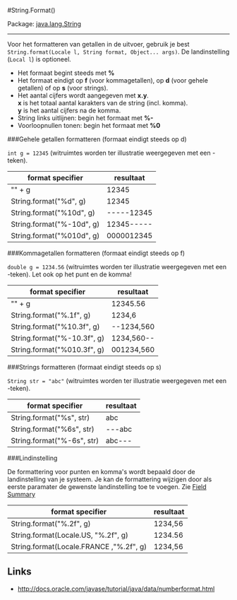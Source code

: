 #String.Format()

Package: [java.lang.String](http://docs.oracle.com/javase/7/docs/api/java/lang/String.html)

---

Voor het formatteren van getallen in de uitvoer, gebruik je best  `String.format(Locale l, String format, Object... args)`. De landinstelling (`Local l`) is optioneel.

- Het formaat begint steeds met **%**
- Het formaat eindigt op **f** (voor kommagetallen), op **d** (voor gehele getallen) of op **s** (voor strings).
- Het aantal cijfers wordt aangegeven met **x.y**.  
**x** is het totaal aantal karakters van de string (incl. komma).  
**y** is het aantal cijfers na de komma.
- String links uitlijnen: begin het formaat met **%-**
- Voorloopnullen tonen: begin het formaat met **%0**

###Gehele getallen formatteren (formaat eindigt steeds op d)

`int g = 12345`  (witruimtes worden ter illustratie weergegeven met een -teken).

| format specifier | resultaat |
| ---------------- | --------- |
| "" + g| 12345 |
| String.format("%d", g)| 12345 |
| String.format("%10d", g)| -----12345 |
| String.format("%-10d", g)| 12345----- |
| String.format("%010d", g)| 0000012345 |

###Kommagetallen formatteren (formaat eindigt steeds op f)

`double g = 1234.56`  (witruimtes worden ter illustratie weergegeven met een -teken). Let ook op het punt en de komma!

| format specifier | resultaat |
| ---------------- | --------- |
| "" + g| 12345.56 |
| String.format("%.1f", g)| 1234,6 |
| String.format("%10.3f", g)| --1234,560 |
| String.format("%-10.3f", g)| 1234,560-- |
| String.format("%010.3f", g)| 001234,560 |

###Strings formatteren (formaat eindigt steeds op s)

`String str = "abc"`  (witruimtes worden ter illustratie weergegeven met een -teken).

| format specifier | resultaat |
| ---------------- | --------- |
| String.format("%s", str)| abc |
| String.format("%6s", str)| ---abc |
| String.format("%-6s", str)| abc--- |

###Lindinstelling

De formattering voor punten en komma's wordt bepaald door de landinstelling van je systeem. Je kan de formattering wijzigen door als eerste paramater de gewenste landinstelling toe te voegen. Zie [Field Summary](http://docs.oracle.com/javase/7/docs/api/java/util/Locale.html)

| format specifier | resultaat |
| ---------------- | --------- |
| String.format("%.2f", g)| 1234,56 |
| String.format(Locale.US, "%.2f", g)| 1234.56 |
| String.format(Locale.FRANCE ,"%.2f", g)| 1234,56 |

## Links

- http://docs.oracle.com/javase/tutorial/java/data/numberformat.html